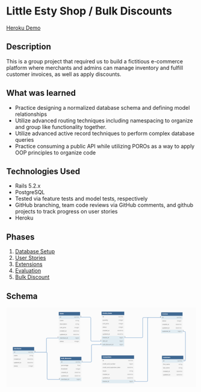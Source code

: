 # Little Esty Shop / Bulk Discounts

[Heroku Demo](https://bulk-discounts-2203.herokuapp.com/)

## Description
This is a group project that required us to build a fictitious e-commerce platform where merchants and admins can manage inventory and fulfill customer invoices, as well as apply discounts.

## What was learned
- Practice designing a normalized database schema and defining model relationships
- Utilize advanced routing techniques including namespacing to organize and group like functionality together.
- Utilize advanced active record techniques to perform complex database queries
- Practice consuming a public API while utilizing POROs as a way to apply OOP principles to organize code

## Technologies Used
- Rails 5.2.x
- PostgreSQL
- Tested via feature tests and model tests, respectively
- GitHub branching, team code reviews via GitHub comments, and github projects to track progress on user stories
- Heroku


## Phases
1. [Database Setup](./doc/db_setup.md)
1. [User Stories](./doc/user_stories.md)
1. [Extensions](./doc/extensions.md)
1. [Evaluation](./doc/evaluation.md)
1. [Bulk Discount](https://backend.turing.edu/module2/projects/bulk_discounts)

## Schema


![Screenshot](schema.png)
